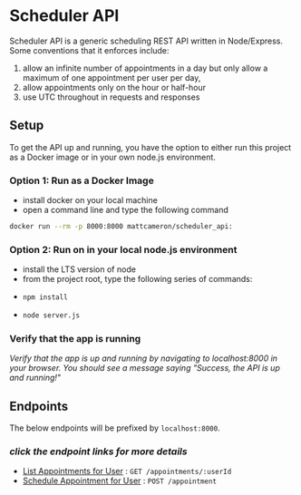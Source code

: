 # Scheduler API

Scheduler API is a generic scheduling REST API written in Node/Express. Some conventions that it enforces include:

1. allow an infinite number of appointments in a day but only allow a maximum of one appointment per user per day,
2. allow appointments only on the hour or half-hour
3. use UTC throughout in requests and responses

## Setup

To get the API up and running, you have the option to either run this project as a Docker image or in your own node.js environment.

### Option 1: Run as a Docker Image

- install docker on your local machine
- open a command line and type the following command

```bash
docker run --rm -p 8000:8000 mattcameron/scheduler_api:
```

### Option 2: Run on in your local node.js environment

- install the LTS version of node
- from the project root, type the following series of commands:
- ```bash
  npm install
  ```
- ```bash
  node server.js
  ```

### Verify that the app is running

_Verify that the app is up and running by navigating to localhost:8000 in your browser. You should see a message saying "Success, the API is up and running!"_

## Endpoints

The below endpoints will be prefixed by `localhost:8000`.

### _click the endpoint links for more details_

- [List Appointments for User](docs/get_endpoint.md) : `GET /appointments/:userId`
- [Schedule Appointment for User](docs/post_endpoint.md) : `POST /appointment`
